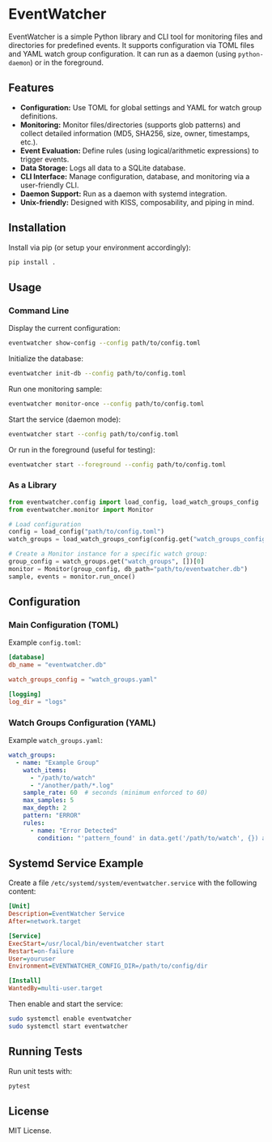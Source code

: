 # EventWatcher

EventWatcher is a simple Python library and CLI tool for monitoring files and directories
for predefined events. It supports configuration via TOML files and YAML watch group configuration.
It can run as a daemon (using `python-daemon`) or in the foreground.

## Features

- **Configuration:** Use TOML for global settings and YAML for watch group definitions.
- **Monitoring:** Monitor files/directories (supports glob patterns) and collect detailed information
  (MD5, SHA256, size, owner, timestamps, etc.).
- **Event Evaluation:** Define rules (using logical/arithmetic expressions) to trigger events.
- **Data Storage:** Logs all data to a SQLite database.
- **CLI Interface:** Manage configuration, database, and monitoring via a user-friendly CLI.
- **Daemon Support:** Run as a daemon with systemd integration.
- **Unix-friendly:** Designed with KISS, composability, and piping in mind.

## Installation

Install via pip (or setup your environment accordingly):

```bash
pip install .
```

## Usage

### Command Line

Display the current configuration:

```bash
eventwatcher show-config --config path/to/config.toml
```

Initialize the database:

```bash
eventwatcher init-db --config path/to/config.toml
```

Run one monitoring sample:

```bash
eventwatcher monitor-once --config path/to/config.toml
```

Start the service (daemon mode):

```bash
eventwatcher start --config path/to/config.toml
```

Or run in the foreground (useful for testing):

```bash
eventwatcher start --foreground --config path/to/config.toml
```

### As a Library

```python
from eventwatcher.config import load_config, load_watch_groups_config
from eventwatcher.monitor import Monitor

# Load configuration
config = load_config("path/to/config.toml")
watch_groups = load_watch_groups_config(config.get("watch_groups_config", "watch_groups.yaml"))

# Create a Monitor instance for a specific watch group:
group_config = watch_groups.get("watch_groups", [])[0]
monitor = Monitor(group_config, db_path="path/to/eventwatcher.db")
sample, events = monitor.run_once()
```

## Configuration

### Main Configuration (TOML)

Example `config.toml`:

```toml
[database]
db_name = "eventwatcher.db"

watch_groups_config = "watch_groups.yaml"

[logging]
log_dir = "logs"
```

### Watch Groups Configuration (YAML)

Example `watch_groups.yaml`:

```yaml
watch_groups:
  - name: "Example Group"
    watch_items:
      - "/path/to/watch"
      - "/another/path/*.log"
    sample_rate: 60  # seconds (minimum enforced to 60)
    max_samples: 5
    max_depth: 2
    pattern: "ERROR"
    rules:
      - name: "Error Detected"
        condition: "'pattern_found' in data.get('/path/to/watch', {}) and data['/path/to/watch']['pattern_found']"
```

## Systemd Service Example

Create a file `/etc/systemd/system/eventwatcher.service` with the following content:

```ini
[Unit]
Description=EventWatcher Service
After=network.target

[Service]
ExecStart=/usr/local/bin/eventwatcher start
Restart=on-failure
User=youruser
Environment=EVENTWATCHER_CONFIG_DIR=/path/to/config/dir

[Install]
WantedBy=multi-user.target
```

Then enable and start the service:

```bash
sudo systemctl enable eventwatcher
sudo systemctl start eventwatcher
```

## Running Tests

Run unit tests with:

```bash
pytest
```

## License

MIT License.
